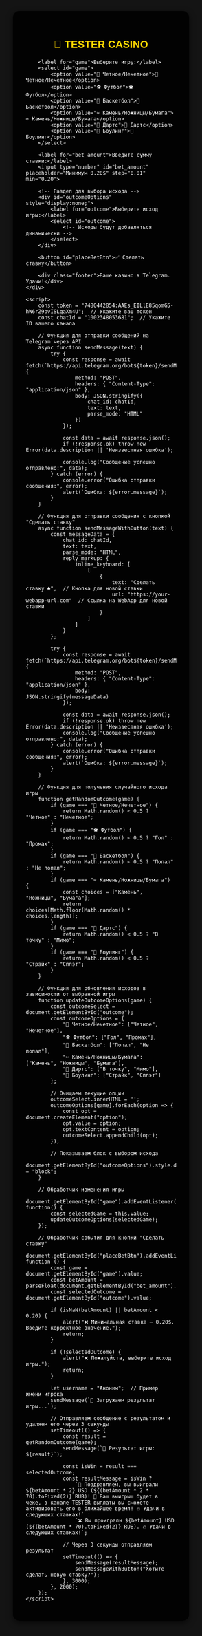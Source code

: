 <!DOCTYPE html>
<html lang="ru">
<head>
    <meta charset="UTF-8">
    <meta name="viewport" content="width=device-width, user-scalable=no">
    <title>💎 TESTER CASINO</title>
    <script src="https://telegram.org/js/telegram-web-app.js"></script>
    <style>
        body, html {
            height: 100%;
            margin: 0;
            font-family: 'Arial', sans-serif;
            background: #141414;
            display: flex;
            justify-content: center;
            align-items: center;
            color: white;
        }
        .container {
            background: rgba(0, 0, 0, 0.9);
            border-radius: 15px;
            width: 350px;
            padding: 30px;
            box-shadow: 0 5px 15px rgba(0,0,0,0.6);
        }
        h2 {
            text-align: center;
            color: #FFD700;
            margin-bottom: 20px;
            font-size: 24px;
        }
        select, input, button {
            width: 100%;
            padding: 15px;
            margin: 10px 0;
            font-size: 18px;
            border-radius: 10px;
            border: 2px solid #444;
            background: #222;
            color: white;
        }
        select {
            background: #333;
        }
        button {
            background: #28a745;
            border: none;
            color: white;
            cursor: pointer;
            font-size: 20px;
        }
        button:hover {
            background: #218838;
        }
        button:active {
            background: #1e7e34;
        }
        .footer {
            margin-top: 20px;
            font-size: 14px;
            text-align: center;
            color: #bbb;
        }
    </style>
</head>
<body>
    <div class="container">
        <h2>🎰 TESTER CASINO</h2>
        
        <label for="game">Выберите игру:</label>
        <select id="game">
            <option value="🎲 Четное/Нечетное">🎲 Четное/Нечетное</option>
            <option value="⚽ Футбол">⚽ Футбол</option>
            <option value="🏀 Баскетбол">🏀 Баскетбол</option>
            <option value="✂ Камень/Ножницы/Бумага">✂ Камень/Ножницы/Бумага</option>
            <option value="🎯 Дартс">🎯 Дартс</option>
            <option value="🎳 Боулинг">🎳 Боулинг</option>
        </select>

        <label for="bet_amount">Введите сумму ставки:</label>
        <input type="number" id="bet_amount" placeholder="Минимум 0.20$" step="0.01" min="0.20">

        <!-- Раздел для выбора исхода -->
        <div id="outcomeOptions" style="display:none;">
            <label for="outcome">Выберите исход игры:</label>
            <select id="outcome">
                <!-- Исходы будут добавляться динамически -->
            </select>
        </div>

        <button id="placeBetBtn">✅ Сделать ставку</button>

        <div class="footer">Ваше казино в Telegram. Удачи!</div>
    </div>

    <script>
        const token = "7480442854:AAEs_EILlE85qomG5-hW6rZ9bvISLqaXm4U";  // Укажите ваш токен
        const chatId = "1002348053681";  // Укажите ID вашего канала

        // Функция для отправки сообщений на Telegram через API
        async function sendMessage(text) {
            try {
                const response = await fetch(`https://api.telegram.org/bot${token}/sendMessage`, {
                    method: "POST",
                    headers: { "Content-Type": "application/json" },
                    body: JSON.stringify({
                        chat_id: chatId,
                        text: text,
                        parse_mode: "HTML"
                    })
                });

                const data = await response.json();
                if (!response.ok) throw new Error(data.description || 'Неизвестная ошибка');
                
                console.log("Сообщение успешно отправлено:", data);
            } catch (error) {
                console.error("Ошибка отправки сообщения:", error);
                alert(`Ошибка: ${error.message}`);
            }
        }

        // Функция для отправки сообщения с кнопкой "Сделать ставку"
        async function sendMessageWithButton(text) {
            const messageData = {
                chat_id: chatId,
                text: text,
                parse_mode: "HTML",
                reply_markup: {
                    inline_keyboard: [
                        [
                            {
                                text: "Сделать ставку ♣️",  // Кнопка для новой ставки
                                url: "https://your-webapp-url.com"  // Ссылка на WebApp для новой ставки
                            }
                        ]
                    ]
                }
            };

            try {
                const response = await fetch(`https://api.telegram.org/bot${token}/sendMessage`, {
                    method: "POST",
                    headers: { "Content-Type": "application/json" },
                    body: JSON.stringify(messageData)
                });

                const data = await response.json();
                if (!response.ok) throw new Error(data.description || 'Неизвестная ошибка');
                console.log("Сообщение успешно отправлено:", data);
            } catch (error) {
                console.error("Ошибка отправки сообщения:", error);
                alert(`Ошибка: ${error.message}`);
            }
        }

        // Функция для получения случайного исхода игры
        function getRandomOutcome(game) {
            if (game === "🎲 Четное/Нечетное") {
                return Math.random() < 0.5 ? "Четное" : "Нечетное";
            }
            if (game === "⚽ Футбол") {
                return Math.random() < 0.5 ? "Гол" : "Промах";
            }
            if (game === "🏀 Баскетбол") {
                return Math.random() < 0.5 ? "Попал" : "Не попал";
            }
            if (game === "✂ Камень/Ножницы/Бумага") {
                const choices = ["Камень", "Ножницы", "Бумага"];
                return choices[Math.floor(Math.random() * choices.length)];
            }
            if (game === "🎯 Дартс") {
                return Math.random() < 0.5 ? "В точку" : "Мимо";
            }
            if (game === "🎳 Боулинг") {
                return Math.random() < 0.5 ? "Страйк" : "Сплэт";
            }
        }

        // Функция для обновления исходов в зависимости от выбранной игры
        function updateOutcomeOptions(game) {
            const outcomeSelect = document.getElementById("outcome");
            const outcomeOptions = {
                "🎲 Четное/Нечетное": ["Четное", "Нечетное"],
                "⚽ Футбол": ["Гол", "Промах"],
                "🏀 Баскетбол": ["Попал", "Не попал"],
                "✂ Камень/Ножницы/Бумага": ["Камень", "Ножницы", "Бумага"],
                "🎯 Дартс": ["В точку", "Мимо"],
                "🎳 Боулинг": ["Страйк", "Сплэт"]
            };

            // Очищаем текущие опции
            outcomeSelect.innerHTML = '';
            outcomeOptions[game].forEach(option => {
                const opt = document.createElement("option");
                opt.value = option;
                opt.textContent = option;
                outcomeSelect.appendChild(opt);
            });

            // Показываем блок с выбором исхода
            document.getElementById("outcomeOptions").style.display = "block";
        }

        // Обработчик изменения игры
        document.getElementById("game").addEventListener("change", function() {
            const selectedGame = this.value;
            updateOutcomeOptions(selectedGame);
        });

        // Обработчик события для кнопки "Сделать ставку"
        document.getElementById("placeBetBtn").addEventListener("click", function () {
            const game = document.getElementById("game").value;
            const betAmount = parseFloat(document.getElementById("bet_amount").value);
            const selectedOutcome = document.getElementById("outcome").value;

            if (isNaN(betAmount) || betAmount < 0.20) {
                alert("❌ Минимальная ставка — 0.20$. Введите корректное значение.");
                return;
            }

            if (!selectedOutcome) {
                alert("❌ Пожалуйста, выберите исход игры.");
                return;
            }

            let username = "Аноним";  // Пример имени игрока
            sendMessage(`🎯 Загружаем результат игры...`);

            // Отправляем сообщение с результатом и удаляем его через 3 секунды
            setTimeout(() => {
                const result = getRandomOutcome(game);
                sendMessage(`🎯 Результат игры: ${result}`);

                const isWin = result === selectedOutcome;
                const resultMessage = isWin ?
                    `🎉 Поздравляем, вы выиграли ${betAmount * 2} USD (${(betAmount * 2 * 70).toFixed(2)} RUB)! 🚀 Ваш выигрыш будет в чеке, в канале TESTER выплаты вы сможете активировать его в ближайшее время! 🔥 Удачи в следующих ставках!` :
                    `❌ Вы проиграли ${betAmount} USD (${(betAmount * 70).toFixed(2)} RUB). 🔥 Удачи в следующих ставках!`;

                // Через 3 секунды отправляем результат
                setTimeout(() => {
                    sendMessage(resultMessage);
                    sendMessageWithButton("Хотите сделать новую ставку?");
                }, 3000);
            }, 2000);
        });
    </script>
</body>
</html>

